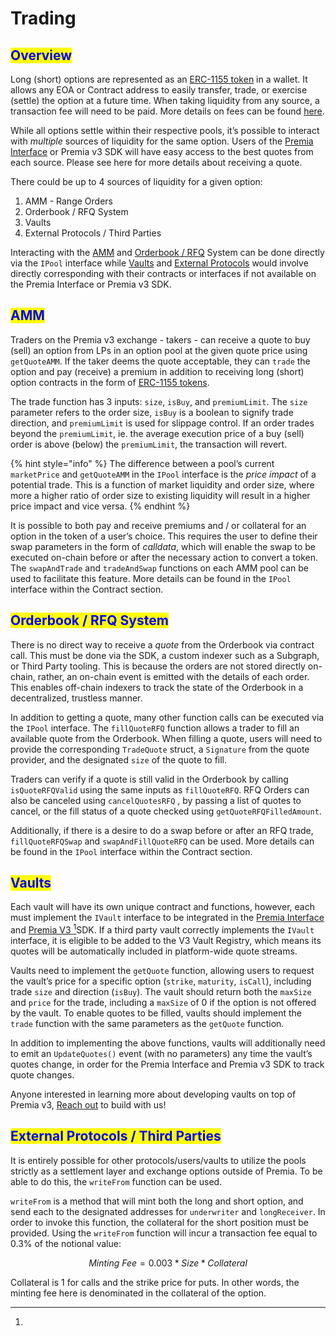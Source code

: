# Trading

## <mark style="color:blue;">Overview</mark>

Long (short) options are represented as an [ERC-1155 token](https://eips.ethereum.org/EIPS/eip-1155) in a wallet. It allows any EOA or Contract address to easily transfer, trade, or exercise (settle) the option at a future time. When taking liquidity from any source, a transaction fee will need to be paid. More details on fees can be found [here](fees.md#trading-fees).

While all options settle within their respective pools, it’s possible to interact with _multiple_ sources of liquidity for the same option. Users of the [Premia Interface](../#the-premia-interface) or Premia v3 SDK will have easy access to the best quotes from each source. Please see here for more details about receiving a quote.

There could be up to 4 sources of liquidity for a given option:

1. AMM - Range Orders
2. Orderbook / RFQ System
3. Vaults
4. External Protocols / Third Parties

Interacting with the [AMM](trading.md#amm) and [Orderbook / RFQ](../the-premia-protocol/order-book-vs.-amm.md) System can be done directly via the `IPool` interface while [Vaults](vaults.md) and [External Protocols](trading.md#external-protocols-third-parties) would involve directly corresponding with their contracts or interfaces if not available on the Premia Interface or Premia v3 SDK.

## <mark style="color:blue;">AMM</mark>

Traders on the Premia v3 exchange - takers - can receive a quote to buy (sell) an option from LPs in an option pool at the given quote price using `getQuoteAMM`. If the taker deems the quote acceptable, they can `trade` the option and pay (receive) a premium in addition to receiving long (short) option contracts in the form of [ERC-1155 tokens](https://eips.ethereum.org/EIPS/eip-1155).

The trade function has 3 inputs: `size`, `isBuy`, and `premiumLimit`. The `size` parameter refers to the order size, `isBuy` is a boolean to signify trade direction, and `premiumLimit` is used for slippage control. If an order trades beyond the `premiumLimit`, ie. the average execution price of a buy (sell) order is above (below) the `premiumLimit`, the transaction will revert.

{% hint style="info" %}
The difference between a pool’s current `marketPrice` and `getQuoteAMM` in the `IPool` interface is the _price impact_ of a potential trade. This is a function of market liquidity and order size, where more a higher ratio of order size to existing liquidity will result in a higher price impact and vice versa.
{% endhint %}

It is possible to both pay and receive premiums and / or collateral for an option in the token of a user’s choice. This requires the user to define their swap parameters in the form of _calldata_, which will enable the swap to be executed on-chain before or after the necessary action to convert a token. The `swapAndTrade` and `tradeAndSwap` functions on each AMM pool can be used to facilitate this feature. More details can be found in the `IPool` interface within the Contract section.

## <mark style="color:blue;">Orderbook / RFQ System</mark>

There is no direct way to receive a _quote_ from the Orderbook via contract call. This must be done via the SDK, a custom indexer such as a Subgraph, or Third Party tooling. This is because the orders are not stored directly on-chain, rather, an on-chain event is emitted with the details of each order. This enables off-chain indexers to track the state of the Orderbook in a decentralized, trustless manner.

In addition to getting a quote, many other function calls can be executed via the `IPool` interface. The `fillQuoteRFQ` function allows a trader to fill an available quote from the Orderbook. When filling a quote, users will need to provide the corresponding `TradeQuote` struct, a `Signature` from the quote provider, and the designated `size` of the quote to fill.

Traders can verify if a quote is still valid in the Orderbook by calling `isQuoteRFQValid` using the same inputs as `fillQuoteRFQ`. RFQ Orders can also be canceled using `cancelQuotesRFQ` , by passing a list of quotes to cancel, or the fill status of a quote checked using `getQuoteRFQFilledAmount`.

Additionally, if there is a desire to do a swap before or after an RFQ trade, `fillQuoteRFQSwap` and `swapAndFillQuoteRFQ` can be used. More details can be found in the `IPool` interface within the Contract section.

## <mark style="color:blue;">Vaults</mark>

Each vault will have its own unique contract and functions, however, each must implement the `IVault` interface to be integrated in the [Premia Interface](../#the-premia-interface) and [Premia V3 ](#user-content-fn-1)[^1]SDK. If a third party vault correctly implements the `IVault` interface, it is eligible to be added to the V3 Vault Registry, which means its quotes will be automatically included in platform-wide quote streams.

Vaults need to implement the `getQuote` function, allowing users to request the vault’s price for a specific option (`strike`, `maturity`, `isCall`), including trade `size` and direction (`isBuy`). The vault should return both the `maxSize` and `price` for the trade, including a `maxSize` of 0 if the option is not offered by the vault. To enable quotes to be filled, vaults should implement the `trade` function with the same parameters as the `getQuote` function.

In addition to implementing the above functions, vaults will additionally need to emit an `UpdateQuotes()` event (with no parameters) any time the vault’s quotes change, in order for the Premia Interface and Premia v3 SDK to track quote changes.

Anyone interested in learning more about developing vaults on top of Premia v3, [Reach out](broken-reference) to build with us!

## <mark style="color:blue;">External Protocols / Third Parties</mark>

It is entirely possible for other protocols/users/vaults to utilize the pools strictly as a settlement layer and exchange options outside of Premia. To be able to do this, the `writeFrom` function can be used.

`writeFrom` is a method that will mint both the long and short option, and send each to the designated addresses for `underwriter` and `longReceiver`. In order to invoke this function, the collateral for the short position must be provided. Using the `writeFrom` function will incur a transaction fee equal to 0.3% of the notional value:

$$
Minting\:Fee = 0.003*Size*Collateral
$$

Collateral is 1 for calls and the strike price for puts. In other words, the minting fee here is denominated in the collateral of the option.

[^1]: 
